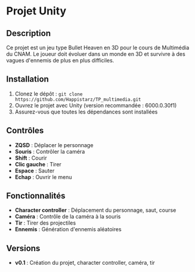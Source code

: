 ﻿# Projet Unity

## Description
Ce projet est un jeu type Bullet Heaven en 3D pour le cours de Multimédia du CNAM.
Le joueur doit évoluer dans un monde en 3D et survivre à des vagues d'ennemis de plus en plus difficiles.

## Installation
1. Clonez le dépôt : `git clone https://github.com/Happistarz/TP_multimedia.git`
2. Ouvrez le projet avec Unity (version recommandée : 6000.0.30f1)
3. Assurez-vous que toutes les dépendances sont installées

## Contrôles
- **ZQSD** : Déplacer le personnage
- **Souris** : Contrôler la caméra
- **Shift** : Courir
- **Clic gauche** : Tirer
- **Espace** : Sauter
- **Echap** : Ouvrir le menu

## Fonctionnalités
- **Character controller** : Déplacement du personnage, saut, course
- **Caméra** : Contrôle de la caméra à la souris
- **Tir** : Tirer des projectiles
- **Ennemis** : Génération d'ennemis aléatoires

## Versions
- **v0.1** : Création du projet, character controller, caméra, tir